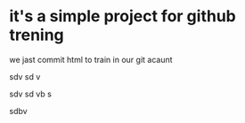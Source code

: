 # it's a simple project for github trening


we jast commit html to train in our git acaunt

sdv
sd
v


sdv
sd
vb
s


sdbv